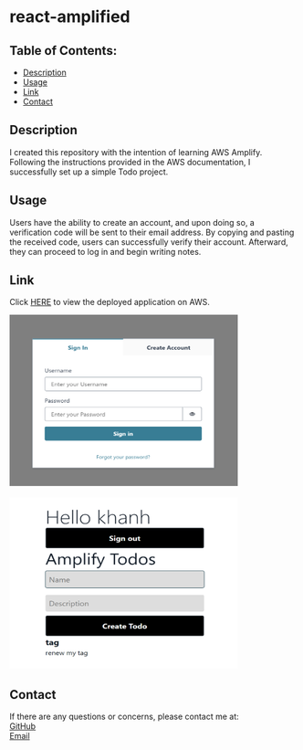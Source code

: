 # react-amplified


## Table of Contents:


- [Description](#description)
- [Usage](#usage)
- [Link](#link)
- [Contact](#contact)

## Description

I created this repository with the intention of learning AWS Amplify. Following the instructions provided in the AWS documentation, I successfully set up a simple Todo project.

## Usage

Users have the ability to create an account, and upon doing so, a verification code will be sent to their email address. By copying and pasting the received code, users can successfully verify their account. Afterward, they can proceed to log in and begin writing notes.

## Link

Click [HERE](https://dev.d2karo2zb5dn0f.amplifyapp.com) to view the deployed application on AWS.


<img src="./public/screenshot1.png" alt="screeenshot" width="400px" height="300px">
<br> <br>
<img src="./public/screenshot2.png" alt="screeenshot" width="400px" height="300px">


## Contact
If there are any questions or concerns, please contact me at:<br>
[GitHub](https://github.com/khanhpbui)<br>
[Email](mailto:pkkhanhbui@gmail.com)